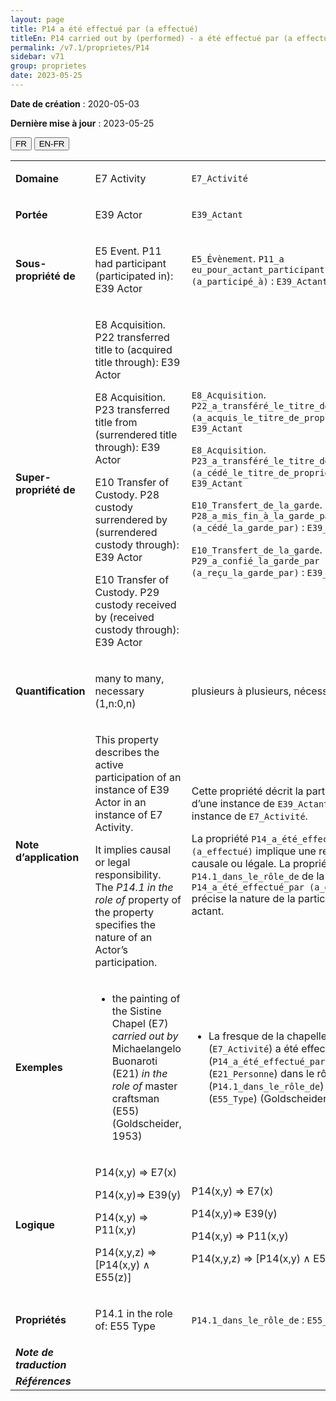 ```yaml
---
layout: page
title: P14 a été effectué par (a effectué)
titleEn: P14 carried out by (performed) - a été effectué par (a effectué)
permalink: /v7.1/proprietes/P14
sidebar: v71
group: proprietes
date: 2023-05-25
---
```


**Date de création** : 2020-05-03

**Dernière mise à jour** : 2023-05-25

<div class="lang-buttons">
 <button id="fr" class="activate">FR</button>
 <button id="en-fr">EN-FR</button>
</div>

<table>
<tbody>
<tr>
<td><strong>Domaine</strong></td>
<td class="en">
<p>E7 Activity</p>
</td>
<td>
<p><code class="language-plaintext highlighter-rouge">E7_Activité</code></p>
</td>
</tr>
<tr>
<td><strong>Portée</strong></td>
<td class="en">
<p>E39 Actor</p>
</td>
<td>
<p><code class="language-plaintext highlighter-rouge">E39_Actant</code></p>
</td>
</tr>
<tr>
<td><strong>Sous-propriété de</strong></td>
<td class="en">
<p>E5 Event. P11 had participant (participated in): E39 Actor</p>
</td>
<td>
<p><code class="language-plaintext highlighter-rouge">E5_Évènement</code>. <code class="language-plaintext highlighter-rouge">P11_a eu_pour_actant_participant (a_participé_à)</code> : <code class="language-plaintext highlighter-rouge">E39_Actant</code></p>
</td>
</tr>
<tr>
<td><strong>Super-propriété de</strong></td>
<td class="en">
<p>E8 Acquisition. P22 transferred title to (acquired title through): E39 Actor</p>
<p>E8 Acquisition. P23 transferred title from (surrendered title through): E39 Actor</p>
<p>E10 Transfer of Custody. P28 custody surrendered by (surrendered custody through): E39 Actor</p>
<p>E10 Transfer of Custody. P29 custody received by (received custody through): E39 Actor</p>
</td>
<td>
<p><code class="language-plaintext highlighter-rouge">E8_Acquisition</code>. <code class="language-plaintext highlighter-rouge">P22_a_transféré_le_titre_de_propriété_à (a_acquis_le_titre_de_propriété_par)</code> : <code class="language-plaintext highlighter-rouge">E39_Actant</code></p>
<p><code class="language-plaintext highlighter-rouge">E8_Acquisition</code>. <code class="language-plaintext highlighter-rouge">P23_a_transféré_le_titre_de_propriété_de (a_cédé_le_titre_de_propriété_à)</code> : <code class="language-plaintext highlighter-rouge">E39_Actant</code></p>
<p><code class="language-plaintext highlighter-rouge">E10_Transfert_de_la_garde</code>. <code class="language-plaintext highlighter-rouge">P28_a_mis_fin_à_la_garde_par (a_cédé_la_garde_par)</code> : <code class="language-plaintext highlighter-rouge">E39_Actant</code></p>
<p><code class="language-plaintext highlighter-rouge">E10_Transfert_de_la_garde</code>. <code class="language-plaintext highlighter-rouge">P29_a_confié_la_garde_par (a_reçu_la_garde_par)</code> : <code class="language-plaintext highlighter-rouge">E39_Actant</code></p>
</td>
</tr>
<tr>
<td><strong>Quantification</strong></td>
<td class="en">
<p>many to many, necessary (1,n:0,n)</p>
</td>
<td>
<p>plusieurs à plusieurs, nécessaire (1,n:0,n)</p>
</td>
</tr>
<tr>
<td><strong>Note d’application</strong></td>
<td class="en">
<p>This property describes the active participation of an instance of E39 Actor in an instance of E7 Activity.</p>
<p>It implies causal or legal responsibility. The <em>P14.1 in the role of</em> property of the property specifies the nature of an Actor’s participation.</p>
</td>
<td>
<p>Cette propriété décrit la participation active d’une instance de <code class="language-plaintext highlighter-rouge">E39_Actant</code> à une instance de <code class="language-plaintext highlighter-rouge">E7_Activité</code>.</p>
<p>La propriété <code class="language-plaintext highlighter-rouge">P14_a_été_effectué_par (a_effectué)</code> implique une responsabilité causale ou légale. La propriété <code class="language-plaintext highlighter-rouge">P14.1_dans_le_rôle_de</code> de la propriété <code class="language-plaintext highlighter-rouge">P14_a_été_effectué_par (a_effectué)</code> précise la nature de la participation d’un actant. </p>
</td>
</tr>
<tr>
<td><strong>Exemples</strong></td>
<td class="en">
<ul>
<li><p>the painting of the Sistine Chapel (E7) <em>carried out by</em> Michaelangelo Buonaroti (E21) <em>in the role of </em>master craftsman (E55) (Goldscheider, 1953)</p>
</li>
</ul>
</td>
<td>
<ul>
<li><p>La fresque de la chapelle Sixtine (<code class="language-plaintext highlighter-rouge">E7_Activité</code>) a été effectué par (<code class="language-plaintext highlighter-rouge">P14_a_été_effectué_par</code>) Michel-Ange (<code class="language-plaintext highlighter-rouge">E21_Personne</code>) dans le rôle de (<code class="language-plaintext highlighter-rouge">P14.1_dans_le_rôle_de</code>) maître artisan (<code class="language-plaintext highlighter-rouge">E55_Type</code>) (Goldscheider, 1953)</p>
</li>
</ul>
</td>
</tr>
<tr>
<td><strong>Logique</strong></td>
<td class="en">
<p>P14(x,y) ⇒ E7(x)</p>
<p>P14(x,y)⇒ E39(y)</p>
<p>P14(x,y) ⇒ P11(x,y)</p>
<p>P14(x,y,z) ⇒ [P14(x,y) ∧ E55(z)]</p>
</td>
<td>
<p>P14(x,y) ⇒ E7(x)</p>
<p>P14(x,y)⇒ E39(y)</p>
<p>P14(x,y) ⇒ P11(x,y)</p>
<p>P14(x,y,z) ⇒ [P14(x,y) ∧ E55(z)]</p>
</td>
</tr>
<tr>
<td><strong>Propriétés</strong></td>
<td class="en">
<p>P14.1 in the role of: E55 Type</p>
</td>
<td>
<p><code class="language-plaintext highlighter-rouge">P14.1_dans_le_rôle_de</code> : <code class="language-plaintext highlighter-rouge">E55_Type</code></p>
</td>
</tr>
<tr>
<td><strong><em>Note de traduction</em></strong></td>
<td colspan="2">
</td>
</tr>
<tr>
<td><strong><em>Références</em></strong></td>
<td colspan="2">
</td>
</tr>
</tbody>
</table>
